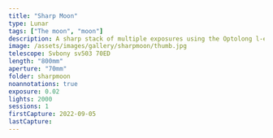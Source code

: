 ```yaml
---
title: "Sharp Moon"
type: Lunar
tags: ["The moon", "moon"]
description: A sharp stack of multiple exposures using the Optolong l-eXtreme filter.
image: /assets/images/gallery/sharpmoon/thumb.jpg
telescope: Svbony sv503 70ED
length: "800mm"
aperture: "70mm"
folder: sharpmoon
noannotations: true
exposure: 0.02
lights: 2000
sessions: 1
firstCapture: 2022-09-05 
lastCapture:
---
```

